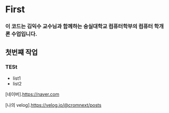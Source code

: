 # First
### 이 코드는 김익수 교수님과 함께하는 숭실대학교 컴퓨터학부의 컴퓨터 학개론 수업입니다.
## 첫번쨰 작업
### TESt
  - list1
  - list2

[네이버].https://naver.com

[나의 velog].https://velog.io/@cromnext/posts
